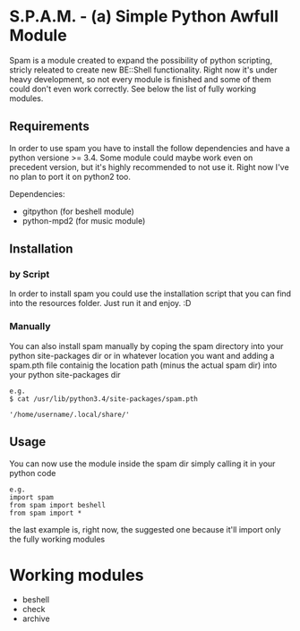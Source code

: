 # S.P.A.M. - (a) Simple Python Awfull Module

Spam is a module created to expand the possibility of python scripting, stricly releated to create new BE::Shell
functionality. Right now it's under heavy development, so not every module is finished and some of them could don't even
work correctly. See below the list of fully working modules.

## Requirements
In order to use spam you have to install the follow dependencies and have a python versione >= 3.4.
Some module could maybe work even on precedent version, but it's highly recommended to not use it.
Right now I've no plan to port it on python2 too.

Dependencies:
* gitpython   (for beshell module)
* python-mpd2 (for music module)

## Installation

### by Script
In order to install spam you could use the installation script that you can find into the resources folder. Just run it
and enjoy. :D

### Manually
You can also install spam manually by coping the spam directory into your python site-packages dir or in whatever 
location you want and adding a spam.pth file containig the location path (minus the actual spam dir) into your python 
site-packages dir

    e.g.
    $ cat /usr/lib/python3.4/site-packages/spam.pth
    
    '/home/username/.local/share/'

## Usage
You can now use the module inside the spam dir simply calling it in your python code

    e.g.
    import spam
    from spam import beshell
    from spam import *

the last example is, right now, the suggested one because it'll import only the fully working modules

# Working modules
* beshell
* check
* archive
